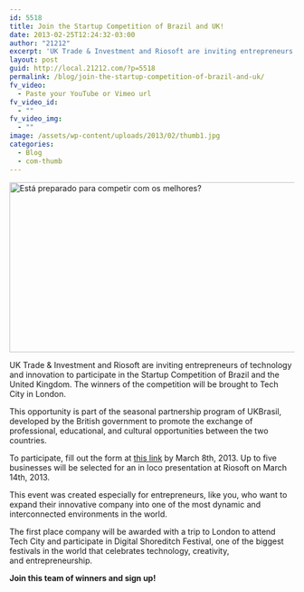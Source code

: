 ```yaml
---
id: 5518
title: Join the Startup Competition of Brazil and UK!
date: 2013-02-25T12:24:32-03:00
author: "21212"
excerpt: 'UK Trade & Investment and Riosoft are inviting entrepreneurs of technology and innovation to participate in the Startup Competition of Brazil and the United Kingdom. The winners of the competition will be brought to Tech City in London.'
layout: post
guid: http://local.21212.com/?p=5518
permalink: /blog/join-the-startup-competition-of-brazil-and-uk/
fv_video:
  - Paste your YouTube or Vimeo url
fv_video_id:
  - ""
fv_video_img:
  - ""
image: /assets/wp-content/uploads/2013/02/thumb1.jpg
categories:
  - Blog
  - com-thumb
---
```

[<img class="aligncenter size-full wp-image-5520" alt="Está preparado para competir com os melhores?" src="{{ site.url }}/assets/wp-content/uploads/2013/02/main.jpg" width="540" height="300" srcset="{{ site.url }}/assets/wp-content/uploads/2013/02/main.jpg 540w, {{ site.url }}/assets/wp-content/uploads/2013/02/main-300x166.jpg 300w" sizes="(max-width: 540px) 100vw, 540px" />](http://local.21212.com/assets/wp-content/uploads/2013/02/main.jpg)

UK Trade & Investment and Riosoft are inviting entrepreneurs of technology and innovation to participate in the Startup Competition of Brazil and the United Kingdom. The winners of the competition will be brought to Tech City in London.

This opportunity is part of the seasonal partnership program of UKBrasil, developed by the British government to promote the exchange of professional, educational, and cultural opportunities between the two countries.

To participate, fill out the form at [this link](https://docs.google.com/forms/d/1JELHN_Hb7UxbXDMNzYl7tB8lm8RinAqClzPFtpBUlyA/viewform) by March 8th, 2013. Up to five businesses will be selected for an in loco presentation at Riosoft on March 14th, 2013.

This event was created especially for entrepreneurs, like you, who want to expand their innovative company into one of the most dynamic and interconnected environments in the world.

The first place company will be awarded with a trip to London to attend Tech City and participate in Digital Shoreditch Festival, one of the biggest festivals in the world that celebrates technology, creativity, and entrepreneurship.

**Join this team of winners and sign up!**